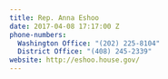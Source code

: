 ```yaml
---
title: Rep. Anna Eshoo
date: 2017-04-08 17:17:00 Z
phone-numbers:
  Washington Office: "(202) 225-8104"
  District Office: "(408) 245-2339"
website: http://eshoo.house.gov/
---
```


